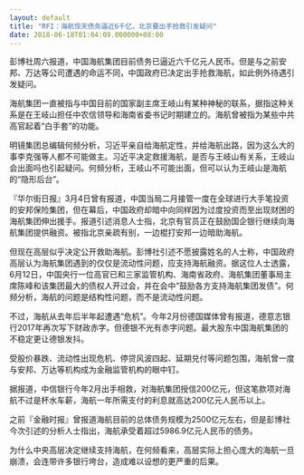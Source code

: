 ```yaml
---
layout: default
title: "RFI：海航惊天债务逼近6千亿，北京要出手抢救引发疑问"
date: 2018-06-18T01:04:09.000000+08:00
---
```


彭博社周六报道，中国海航集团目前债务已逼近六千亿元人民币。但是与之前安邦、万达等公司遭遇的命运不同，中国政府已决定出手抢救海航，如此例外待遇引发疑问。

海航集团一直被指与中国目前的国家副主席王岐山有某种神秘的联系，据指这种关系是在王岐山担任中农信领导和海南省委书记时期建立的。海航曾被指为某些中共高官起着“白手套”的功能。

明镜集团总编辑何频分析，习近平亲自给海航定性，并给海航出路，因为这么大的事李克强等人都不可能做主。习近平决定救援海航，是否与王岐山有关系，王岐山会出面吗也引起疑问。何频分析，王岐山不可能出面，但可以认为王岐山是海航的“隐形后台”。

『华尔街日报』3月4日曾有报道，中国当局二月接管一度在全球进行大手笔投资的安邦保险集团，但在幕后，中国政府却暗中向同样因为过度投资而至出现财困的海航集团伸出援手。报道引述消息人士指，北京有官员正在鼓励国企银行继续向海航集团提供融资。被指北京亲疏有别，一边棍打安邦一边暗助海航。

但现在高层似乎决定公开救助海航。彭博社引述不愿披露姓名的人士称，中国政府高层认为海航集团遇到的仅仅是流动性问题，应支持海航融资。据这位人士透露，6月12日，中国央行一位高官已和三家监管机构、海南省政府、海航集团董事局主席陈峰和该集团最大的债权人开过会，并在会中“鼓励各方支持海航集团发债”。何频分析，海航的问题是结构性问题，而不是流动性问题。

不过，海航从去年后半年起遭遇“危机”。今年2月份德国媒体曾有报道，德意志银行2017年再次写下财政赤字。但德银不光有赤字问题。最大股东中国海航集团的不稳定更让德银发抖。

受股价暴跌、流动性出现危机、停贷风波四起、延期兑付等问题包围，海航曾一度与安邦、万达等机构成为金融监管机构的眼中钉。

据报道，中信银行今年2月出手相救，对海航集团授信200亿元，但这笔款项对海航不过是杯水车薪，海航一年所需支付的利息就高达200亿元人民币以上。

之前『金融时报』曾报道海航目前的总体债务规模为2500亿元左右，但是彭博社今次引述的分析人士指出，海航承受着超过5986.9亿元人民币的债务。

为什么中央高层决定继续支持海航，在何频看来，高层实际上担心庞大的海航一旦崩溃，会连带许多银行垮台，造成难以设想的更严重的后果。


